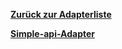 [**Zurück zur Adapterliste**](/adapterref/adapterliste.md)

[**Simple-api-Adapter**](/adapterref/docs/iobroker.simple-api/de/README.md)
